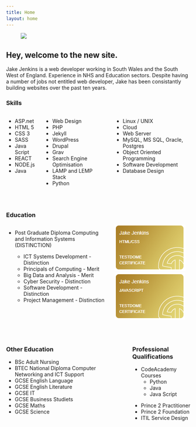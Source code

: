 ```yaml
---
title: Home
layout: home
---
```


<figure class="image is-fullwidth">
<img src="https://picsum.photos/1280/400"><br />
</figure>

<div class="content">

<h2 class="title is-2">Hey, welcome to the new site.</h2>
<p>
Jake Jenkins is a web developer working in South Wales and the South West of England. Experience in NHS and Education sectors. Despite having a number of jobs not entitled web developer, Jake has been consistantly building websites over the past ten years. 
</p>

<h3 class="subtitle is-3">Skills</h3>
<div class="columns">
  <div class="column">
    <ul>
<li>ASP.net</li>
<li>HTML 5</li>
<li>CSS 3</li>
<li>SASS</li>
<li>Java Script</li>
<li>REACT</li>
<li>NODE.js</li>
<li>Java</li>
</ul>
  </div>
  <div class="column">
    <ul>
<li>Web Design</li>
<li>PHP</li>
<li>Jekyll</li>
<li>WordPress</li>
<li>Drupal</li>
<li>Grav</li>
<li>Search Engine Optimisation</li>
<li>LAMP and LEMP Stack</li>
<li>Python</li>
</ul>
  </div>
  <div class="column">
<ul>
<li>Linux / UNIX</li>
<li>Cloud</li>
<li>Web Server</li>
<li>MySQL, MS SQL, Oracle, Postgres</li>
<li>Object Oriented Programming</li>
<li>Software Development</li>
<li>Database Design</li>
</ul>
  </div>
</div>
<p>&nbsp;</p>

<h3 class="subtitle is-3">Education</h3>
<div class="columns">
  <div class="column">
    <ul>
<li>Post Graduate Diploma Computing and Information Systems (DISTINCTION)</li>
<ul>
<li>ICT Systems Development - Distinction</li>
<li>Principals of Computing - Merit</li>
<li>Big Data and Analysis - Merit</li>
<li>Cyber Security - Distinction</li>
<li>Software Development - Distinction</li>
<li>Project Management - Distinction</li>
</ul>
</ul>
  </div>
  <div class="column">
    <a href="https://www.testdome.com/cert/db957d43b99c49dca1f84c69cb6f8519" alt="Verfiy HTML certificate"><img src="/assets/tdc_html.PNG" alt="Jake has passed the HTML/CSS test, ranking in the Top 10% "></a> &nbsp; 

<a href="https://www.testdome.com/cert/8a81666124a54bc49a7af8d38b118aaf" alt="Verify JavaScript Certificate">
<img src="/assets/tdc_javascript.PNG" alt="Jake has passed the JavaScript test, ranking in the Top 10% "></a>
  </div>
</div>

<p>&nbsp;</p>
<div class="columns">
  <div class="column">
<h3 class="subtitle is-3">Other Education</h3>
<ul>
<li>BSc Adult Nursing</li>
<li>BTEC National Diploma Computer Networking and ICT Support</li>
<li>GCSE English Language</li>
<li>GCSE English Literature</li>
<li>GCSE IT</li>
<li>GCSE Business Studiets</li>
<li>GCSE Maths</li>
<li>GCSE Science</li>
</ul>
  </div>
  <div class="column">
<h3 class="subtitle is-3">Professional Qualifications</h3>
<ul>
<li>CodeAcademy Courses
<ul>
<li>Python</li>
<li>Java</li>
<li>Java Script</li>
</ul>
</li>
</ul>
<ul>
<li>Prince 2 Practitioner</li>
<li>Prince 2 Foundation</li>
<li>ITIL Service Design</li>
</ul>
  </div>
</div>

</div>
<p>&nbsp;</p>